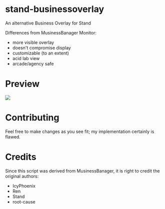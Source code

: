 # stand-businessoverlay
An alternative Business Overlay for Stand

Differences from MusinessBanager Monitor:
- more visible overlay
- doesn't compromise display
- customizable (to an extent)
- acid lab view
- arcade/agency safe

# Preview
![](https://raw.githubusercontent.com/stagnate6628/stand-businessoverlay/main/preview.png)

# Contributing
Feel free to make changes as you see fit; my implementation certainly is flawed.

# Credits
Since this script was derived from MusinessBanager, it is right to credit the original authors:
- IcyPhoenix
- Ren
- Stand
- root-cause
